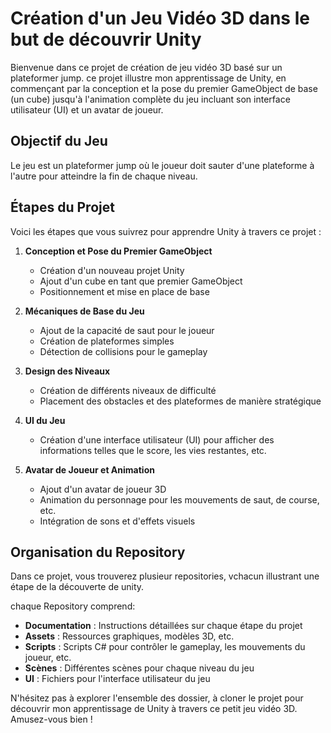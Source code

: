 # Création d'un Jeu Vidéo 3D dans le but de découvrir Unity

Bienvenue dans ce projet de création de jeu vidéo 3D basé sur un plateformer jump. ce projet illustre mon apprentissage de Unity, en commençant par la conception et la pose du premier GameObject de base (un cube) jusqu'à l'animation complète du jeu incluant son interface utilisateur (UI) et un avatar de joueur.

## Objectif du Jeu
Le jeu est un plateformer jump où le joueur doit sauter d'une plateforme à l'autre pour atteindre la fin de chaque niveau.

## Étapes du Projet
Voici les étapes que vous suivrez pour apprendre Unity à travers ce projet :

1. **Conception et Pose du Premier GameObject**
   - Création d'un nouveau projet Unity
   - Ajout d'un cube en tant que premier GameObject
   - Positionnement et mise en place de base

2. **Mécaniques de Base du Jeu**
   - Ajout de la capacité de saut pour le joueur
   - Création de plateformes simples
   - Détection de collisions pour le gameplay

3. **Design des Niveaux**
   - Création de différents niveaux de difficulté
   - Placement des obstacles et des plateformes de manière stratégique

4. **UI du Jeu**
   - Création d'une interface utilisateur (UI) pour afficher des informations telles que le score, les vies restantes, etc.

5. **Avatar de Joueur et Animation**
   - Ajout d'un avatar de joueur 3D
   - Animation du personnage pour les mouvements de saut, de course, etc.
   - Intégration de sons et d'effets visuels

## Organisation du Repository
Dans ce projet, vous trouverez plusieur repositories, vchacun illustrant une étape de la découverte de unity.

chaque Repository comprend:

- **Documentation** : Instructions détaillées sur chaque étape du projet
- **Assets** : Ressources graphiques, modèles 3D, etc.
- **Scripts** : Scripts C# pour contrôler le gameplay, les mouvements du joueur, etc.
- **Scènes** : Différentes scènes pour chaque niveau du jeu
- **UI** : Fichiers pour l'interface utilisateur du jeu

N'hésitez pas à explorer l'ensemble des dossier, à cloner le projet pour découvrir mon apprentissage de Unity à travers ce petit jeu vidéo 3D. Amusez-vous bien !
